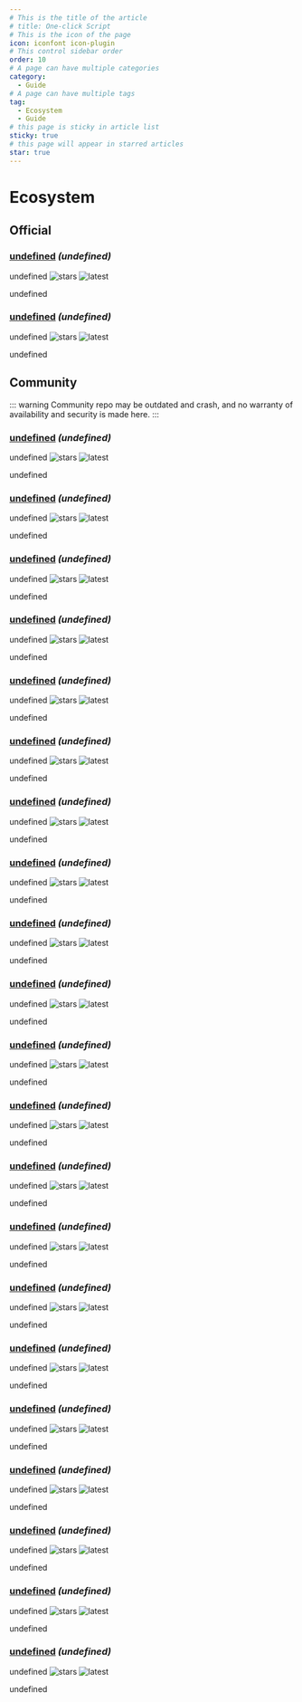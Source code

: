 ```yaml
---
# This is the title of the article
# title: One-click Script
# This is the icon of the page
icon: iconfont icon-plugin
# This control sidebar order
order: 10
# A page can have multiple categories
category:
  - Guide
# A page can have multiple tags
tag:
  - Ecosystem
  - Guide
# this page is sticky in article list
sticky: true
# this page will appear in starred articles
star: true
---
```


# Ecosystem

## Official
### [undefined](https://github.com/AlistGo/alist-proxy) *(undefined)*
undefined
![stars](https://badgen.net/github/stars/AlistGo/alist-proxy?color=f87171) ![latest](https://badgen.net/github/release/AlistGo/alist-proxy?color=70c6be)

undefined
### [undefined](https://github.com/AlistGo/with_aria2) *(undefined)*
undefined
![stars](https://badgen.net/github/stars/AlistGo/with_aria2?color=f87171) ![latest](https://badgen.net/github/release/AlistGo/with_aria2?color=70c6be)

undefined
## Community
::: warning
Community repo may be outdated and crash, and no warranty of availability and security is made here.
:::
### [undefined](https://github.com/jinzhi0123/picgo-plugin-alist) *(undefined)*
undefined
![stars](https://badgen.net/github/stars/jinzhi0123/picgo-plugin-alist?color=f87171) ![latest](https://badgen.net/github/release/jinzhi0123/picgo-plugin-alist?color=70c6be)

undefined
### [undefined](https://github.com/sbwml/luci-app-alist) *(undefined)*
undefined
![stars](https://badgen.net/github/stars/sbwml/luci-app-alist?color=f87171) ![latest](https://badgen.net/github/release/sbwml/luci-app-alist?color=70c6be)

undefined
### [undefined](https://github.com/traceless/alist-encrypt) *(undefined)*
undefined
![stars](https://badgen.net/github/stars/traceless/alist-encrypt?color=f87171) ![latest](https://badgen.net/github/release/traceless/alist-encrypt?color=70c6be)

undefined
### [undefined](https://github.com/iranee/qnap-alist-webdav) *(undefined)*
undefined
![stars](https://badgen.net/github/stars/iranee/qnap-alist-webdav?color=f87171) ![latest](https://badgen.net/github/release/iranee/qnap-alist-webdav?color=70c6be)

undefined
### [undefined](https://github.com/yzbtdiy/alist_batch) *(undefined)*
undefined
![stars](https://badgen.net/github/stars/yzbtdiy/alist_batch?color=f87171) ![latest](https://badgen.net/github/release/yzbtdiy/alist_batch?color=70c6be)

undefined
### [undefined](https://github.com/msterzhang/onelist) *(undefined)*
undefined
![stars](https://badgen.net/github/stars/msterzhang/onelist?color=f87171) ![latest](https://badgen.net/github/release/msterzhang/onelist?color=70c6be)

undefined
### [undefined](https://github.com/moyanj/AList3SDK) *(undefined)*
undefined
![stars](https://badgen.net/github/stars/moyanj/AList3SDK?color=f87171) ![latest](https://badgen.net/github/release/moyanj/AList3SDK?color=70c6be)

undefined
### [undefined](https://github.com/lym12321/Alist-SDK) *(undefined)*
undefined
![stars](https://badgen.net/github/stars/lym12321/Alist-SDK?color=f87171) ![latest](https://badgen.net/github/release/lym12321/Alist-SDK?color=70c6be)

undefined
### [undefined](https://github.com/lee-cq/alist-sdk) *(undefined)*
undefined
![stars](https://badgen.net/github/stars/lee-cq/alist-sdk?color=f87171) ![latest](https://badgen.net/github/release/lee-cq/alist-sdk?color=70c6be)

undefined
### [undefined](https://github.com/power721/alist-tvbox) *(undefined)*
undefined
![stars](https://badgen.net/github/stars/power721/alist-tvbox?color=f87171) ![latest](https://badgen.net/github/release/power721/alist-tvbox?color=70c6be)

undefined
### [undefined](https://github.com/everstu/Koolcenter_alist) *(undefined)*
undefined
![stars](https://badgen.net/github/stars/everstu/Koolcenter_alist?color=f87171) ![latest](https://badgen.net/github/release/everstu/Koolcenter_alist?color=70c6be)

undefined
### [undefined](https://github.com/jing332/AListFlutter) *(undefined)*
undefined
![stars](https://badgen.net/github/stars/jing332/AListFlutter?color=f87171) ![latest](https://badgen.net/github/release/jing332/AListFlutter?color=70c6be)

undefined
### [undefined](https://github.com/z-mio/Alist-bot) *(undefined)*
undefined
![stars](https://badgen.net/github/stars/z-mio/Alist-bot?color=f87171) ![latest](https://badgen.net/github/release/z-mio/Alist-bot?color=70c6be)

undefined
### [undefined](https://github.com/ShinChven/alist-aria2-pro-docker-compose) *(undefined)*
undefined
![stars](https://badgen.net/github/stars/ShinChven/alist-aria2-pro-docker-compose?color=f87171) ![latest](https://badgen.net/github/release/ShinChven/alist-aria2-pro-docker-compose?color=70c6be)

undefined
### [undefined](https://github.com/Kuingsmile/PicHoro) *(undefined)*
undefined
![stars](https://badgen.net/github/stars/Kuingsmile/PicHoro?color=f87171) ![latest](https://badgen.net/github/release/Kuingsmile/PicHoro?color=70c6be)

undefined
### [undefined](https://github.com/BFWXKJGS/AlistClient) *(undefined)*
undefined
![stars](https://badgen.net/github/stars/BFWXKJGS/AlistClient?color=f87171) ![latest](https://badgen.net/github/release/BFWXKJGS/AlistClient?color=70c6be)

undefined
### [undefined](https://github.com/xlist-io/xlist) *(undefined)*
undefined
![stars](https://badgen.net/github/stars/xlist-io/xlist?color=f87171) ![latest](https://badgen.net/github/release/xlist-io/xlist?color=70c6be)

undefined
### [undefined](https://github.com/j4587698/AListSdkSharp) *(undefined)*
undefined
![stars](https://badgen.net/github/stars/j4587698/AListSdkSharp?color=f87171) ![latest](https://badgen.net/github/release/j4587698/AListSdkSharp?color=70c6be)

undefined
### [undefined](https://github.com/ShiroNeri4u/Neribox) *(undefined)*
undefined
![stars](https://badgen.net/github/stars/ShiroNeri4u/Neribox?color=f87171) ![latest](https://badgen.net/github/release/ShiroNeri4u/Neribox?color=70c6be)

undefined
### [undefined](https://github.com/synctv-org/synctv) *(undefined)*
undefined
![stars](https://badgen.net/github/stars/synctv-org/synctv?color=f87171) ![latest](https://badgen.net/github/release/synctv-org/synctv?color=70c6be)

undefined
### [undefined](https://github.com/wy580477/Alist-EX-container) *(undefined)*
undefined
![stars](https://badgen.net/github/stars/wy580477/Alist-EX-container?color=f87171) ![latest](https://badgen.net/github/release/wy580477/Alist-EX-container?color=70c6be)

undefined